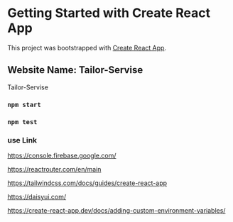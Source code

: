 # Getting Started with Create React App

This project was bootstrapped with [Create React App](https://github.com/facebook/create-react-app).

## Website Name:  Tailor-Servise

Tailor-Servise



### `npm start`



### `npm test`



### use Link 

https://console.firebase.google.com/

https://reactrouter.com/en/main

https://tailwindcss.com/docs/guides/create-react-app

https://daisyui.com/

https://create-react-app.dev/docs/adding-custom-environment-variables/






